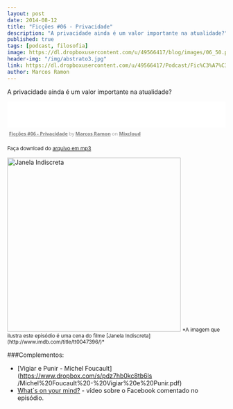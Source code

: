 ```yaml
---
layout: post
date: 2014-08-12
title: "Ficções #06 - Privacidade"
description: "A privacidade ainda é um valor importante na atualidade?"
published: true
tags: [podcast, filosofia]
image: https://dl.dropboxusercontent.com/u/49566417/blog/images/06_50.png
header-img: "/img/abstrato3.jpg"
link: https://dl.dropboxusercontent.com/u/49566417/Podcast/Fic%C3%A7%C3%B5es/ficcoes%2006.mp3
author: Marcos Ramon
---
```


A privacidade ainda é um valor importante na atualidade?

<iframe src="//www.mixcloud.com/widget/iframe/?feed=http%3A%2F%2Fwww.mixcloud.com%2Fmarcosramon%2Ffic%25C3%25A7%25C3%25B5es-06-privacidade%2F&amp;mini=1&amp;embed_uuid=b7445c5c-7f4a-4717-b49e-af8b0271ded3&amp;replace=0&amp;hide_cover=1&amp;hide_artwork=1&amp;embed_type=widget_standard&amp;hide_tracklist=1" frameborder="0" height="60" width="100%"></iframe><div style="clear: both; height: 3px; width: auto;"></div><p style="display: block; font-size: 11px; font-family: 'Open Sans',Helvetica,Arial,sans-serif; margin: 0px; padding: 3px 4px; color: rgb(153, 153, 153); width: auto;"><a href="http://www.mixcloud.com/marcosramon/fic%C3%A7%C3%B5es-06-privacidade/?utm_source=widget&amp;amp;utm_medium=web&amp;amp;utm_campaign=base_links&amp;amp;utm_term=resource_link" target="_blank" style="color:#808080; font-weight:bold;">Ficções #06 - Privacidade</a><span> by </span><a href="http://www.mixcloud.com/marcosramon/?utm_source=widget&amp;amp;utm_medium=web&amp;amp;utm_campaign=base_links&amp;amp;utm_term=profile_link" target="_blank" style="color:#808080; font-weight:bold;">Marcos Ramon</a><span> on </span><a href="http://www.mixcloud.com/?utm_source=widget&amp;utm_medium=web&amp;utm_campaign=base_links&amp;utm_term=homepage_link" target="_blank" style="color:#808080; font-weight:bold;"> Mixcloud</a></p><div style="clear: both; height: 3px; width: auto;"></div>
     
<small>Faça download do [arquivo em mp3](https://dl.dropboxusercontent.com/u/49566417/Podcast/Fic%C3%A7%C3%B5es/ficcoes%2006.mp3)</small>

<img src="https://dl.dropboxusercontent.com/u/49566417/blog/images/06_50.png" height="400" width="400" alt="Janela Indiscreta">
<small>*A imagem que ilustra este episódio é uma cena do filme [Janela Indiscreta](http://www.imdb.com/title/tt0047396/)*</small>

###Complementos:
     
 - [Vigiar e Punir - Michel Foucault](https://www.dropbox.com/s/pdz7hb0kc8tb6ls
/Michel%20Foucault%20-%20Vigiar%20e%20Punir.pdf)
 - [What´s on your mind?](https://m.youtube.com/watch?v=QxVZYiJKl1Y) - vídeo sobre o Facebook comentado no episódio.



